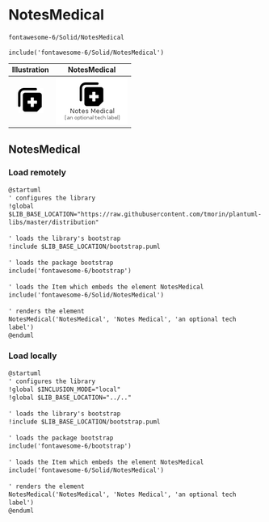# NotesMedical


```text
fontawesome-6/Solid/NotesMedical
```

```text
include('fontawesome-6/Solid/NotesMedical')
```



| Illustration | NotesMedical |
| :---: | :---: |
| ![illustration for Illustration](../../fontawesome-6/Solid/NotesMedical.png) | ![illustration for NotesMedical](../../fontawesome-6/Solid/NotesMedical.Local.png) |




## NotesMedical

### Load remotely
```plantuml
@startuml
' configures the library
!global $LIB_BASE_LOCATION="https://raw.githubusercontent.com/tmorin/plantuml-libs/master/distribution"

' loads the library's bootstrap
!include $LIB_BASE_LOCATION/bootstrap.puml

' loads the package bootstrap
include('fontawesome-6/bootstrap')

' loads the Item which embeds the element NotesMedical
include('fontawesome-6/Solid/NotesMedical')

' renders the element
NotesMedical('NotesMedical', 'Notes Medical', 'an optional tech label')
@enduml
```

### Load locally
```plantuml
@startuml
' configures the library
!global $INCLUSION_MODE="local"
!global $LIB_BASE_LOCATION="../.."

' loads the library's bootstrap
!include $LIB_BASE_LOCATION/bootstrap.puml

' loads the package bootstrap
include('fontawesome-6/bootstrap')

' loads the Item which embeds the element NotesMedical
include('fontawesome-6/Solid/NotesMedical')

' renders the element
NotesMedical('NotesMedical', 'Notes Medical', 'an optional tech label')
@enduml
```

